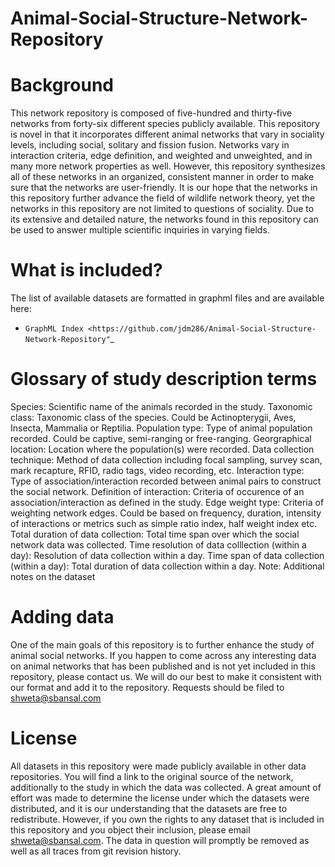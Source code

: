 Animal-Social-Structure-Network-Repository
==========================================
Background
==========================================
This network repository is composed of five-hundred and thirty-five networks from forty-six different species publicly available. This repository is novel in that it incorporates different animal networks that vary in sociality levels, including social, solitary and fission fusion. Networks vary in interaction criteria, edge definition, and weighted and unweighted, and in many more network properties as well. However, this repository synthesizes all of these networks in an organized, consistent manner in order to make sure that the networks are user-friendly. It is our hope that the networks in this repository further advance the field of wildlife network theory, yet the networks in this repository are not limited to questions of sociality. Due to its extensive and detailed nature, the networks found in this repository can be used to answer multiple scientific inquiries in varying fields.</p>

What is included?
=================

The list of available datasets are formatted in graphml files and are available here:
+ `GraphML Index <https://github.com/jdm286/Animal-Social-Structure-Network-Repository"`_

Glossary of study description terms 
===================================
Species: Scientific name of the animals recorded in the study.
Taxonomic class: Taxonomic class of the species. Could be Actinopterygii, Aves, Insecta, Mammalia or Reptilia.
Population type: Type of animal population recorded. Could be captive, semi-ranging or free-ranging.
Georgraphical location: Location where the population(s) were recorded.
Data collection technique: Method of data collection including focal sampling, survey scan, mark recapture, RFID, radio tags, video recording, etc. 
Interaction type: Type of association/interaction recorded between animal pairs to construct the social network. 
Definition of interaction: Criteria of occurence of an association/interaction as defined in the study. 
Edge weight type: Criteria of weighting network edges. Could be based on frequency, duration, intensity of interactions or metrics such as simple ratio index, half weight index etc.
Total duration of data collection: Total time span over which the social network data was collected.
Time resolution of data colllection (within a day): Resolution of data collection within a day.
Time span of data collection (within a day): Total duration of data collection within a day.
Note: Additional notes on the dataset



Adding data
===========

One of the main goals of this repository is to further enhance the study of animal social networks. If you happen to come across any interesting data on animal networks that has been published and is not yet included in this repository, please contact us. We will do our best to make it consistent with our format and add it to the repository. Requests should be filed to shweta@sbansal.com

License
=======

All datasets in this repository were made publicly available in other data repositories. You will find a link to the original source of the network, additionally to the study in which the data was collected. A great amount of effort was made to determine the license under which the datasets were distributed, and it is our understanding that the datasets are free to redistribute. However, if you own the rights to any dataset that is included in this repository and you object their inclusion, please email shweta@sbansal.com. The data in question will promptly be removed as well as all traces from git revision history.
 

